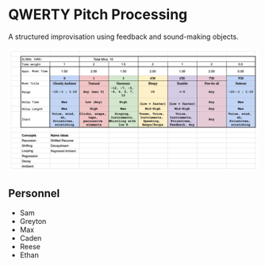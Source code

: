 # QWERTY Pitch Processing

A structured improvisation using feedback and sound-making objects.

![Score](SoundESC-Score-Screenshot.png)

## Personnel
- Sam
- Greyton
- Max
- Caden
- Reese
- Ethan